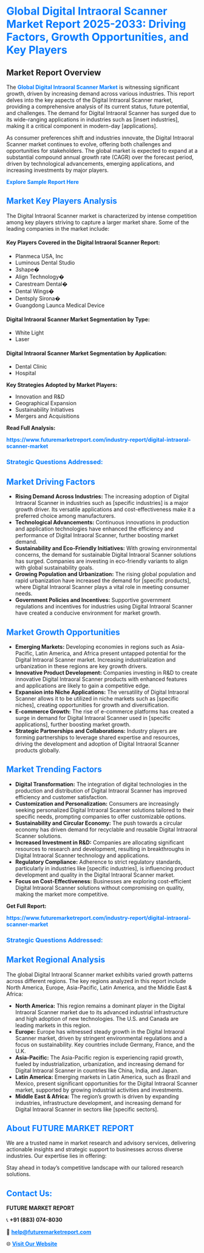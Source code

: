 <h1 style="color: #007BFF;">Global Digital Intraoral Scanner Market Report 2025-2033: Driving Factors, Growth Opportunities, and Key Players</h1>

<section id="overview">
<h2>Market Report Overview</h2>
<p>The <a href="https://www.futuremarketreport.com/industry-report/digital-intraoral-scanner-market" style="color: #007BFF; text-decoration: none;"><strong>Global Digital Intraoral Scanner Market</strong></a> is witnessing significant growth, driven by increasing demand across various industries. This report delves into the key aspects of the Digital Intraoral Scanner market, providing a comprehensive analysis of its current status, future potential, and challenges. The demand for Digital Intraoral Scanner has surged due to its wide-ranging applications in industries such as [insert industries], making it a critical component in modern-day [applications].</p>
<p>As consumer preferences shift and industries innovate, the Digital Intraoral Scanner market continues to evolve, offering both challenges and opportunities for stakeholders. The global market is expected to expand at a substantial compound annual growth rate (CAGR) over the forecast period, driven by technological advancements, emerging applications, and increasing investments by major players.</p>
</section>

<section id="overview">
<p><a href="https://www.futuremarketreport.com/request-sample/reportId=101121" style="color: #007BFF; text-decoration: none;"><strong>Explore Sample Report Here</strong></a></p>
</section>

<section id="key-players">
<h2 style="color: #007BFF;">Market Key Players Analysis</h2>
<p>The Digital Intraoral Scanner market is characterized by intense competition among key players striving to capture a larger market share. Some of the leading companies in the market include:</p>
<h4>Key Players Covered in the Digital Intraoral Scanner Report:</h4>
<ul><li>Planmeca USA, Inc</li><li>Luminous Dental Studio</li><li>3shape�</li><li>Align Technology�</li><li>Carestream Dental�</li><li>Dental Wings�</li><li>Dentsply Sirona�</li><li>Guangdong Launca Medical Device</li></ul>
<h4>Digital Intraoral Scanner Market Segmentation by Type:</h4>
<ul><li>White Light</li><li>Laser</li></ul>

<h4>Digital Intraoral Scanner Market Segmentation by Application:</h4>
<ul><li>Dental Clinic</li><li>Hospital</li></ul>
<p><strong>Key Strategies Adopted by Market Players:</strong></p>
<ul>
<li>Innovation and R&D</li>
<li>Geographical Expansion</li>
<li>Sustainability Initiatives</li>
<li>Mergers and Acquisitions</li>
</ul>
</section>

<section>
<p><strong>Read Full Analysis: </strong></p><a href="https://www.futuremarketreport.com/industry-report/digital-intraoral-scanner-market" style="color: #007BFF; text-decoration: none;"><strong>https://www.futuremarketreport.com/industry-report/digital-intraoral-scanner-market</strong></a>
<h3 style="color: #007BFF;">Strategic Questions Addressed:</h3>
</section>

<section id="driving-factors">
<h2 style="color: #007BFF;">Market Driving Factors</h2>
<ul>
<li><strong>Rising Demand Across Industries:</strong> The increasing adoption of Digital Intraoral Scanner in industries such as [specific industries] is a major growth driver. Its versatile applications and cost-effectiveness make it a preferred choice among manufacturers.</li>
<li><strong>Technological Advancements:</strong> Continuous innovations in production and application technologies have enhanced the efficiency and performance of Digital Intraoral Scanner, further boosting market demand.</li>
<li><strong>Sustainability and Eco-Friendly Initiatives:</strong> With growing environmental concerns, the demand for sustainable Digital Intraoral Scanner solutions has surged. Companies are investing in eco-friendly variants to align with global sustainability goals.</li>
<li><strong>Growing Population and Urbanization:</strong> The rising global population and rapid urbanization have increased the demand for [specific products], where Digital Intraoral Scanner plays a vital role in meeting consumer needs.</li>
<li><strong>Government Policies and Incentives:</strong> Supportive government regulations and incentives for industries using Digital Intraoral Scanner have created a conducive environment for market growth.</li>
</ul>
</section>

<section id="growth-opportunities">
<h2 style="color: #007BFF;">Market Growth Opportunities</h2>
<ul>
<li><strong>Emerging Markets:</strong> Developing economies in regions such as Asia-Pacific, Latin America, and Africa present untapped potential for the Digital Intraoral Scanner market. Increasing industrialization and urbanization in these regions are key growth drivers.</li>
<li><strong>Innovative Product Development:</strong> Companies investing in R&D to create innovative Digital Intraoral Scanner products with enhanced features and applications are likely to gain a competitive edge.</li>
<li><strong>Expansion into Niche Applications:</strong> The versatility of Digital Intraoral Scanner allows it to be utilized in niche markets such as [specific niches], creating opportunities for growth and diversification.</li>
<li><strong>E-commerce Growth:</strong> The rise of e-commerce platforms has created a surge in demand for Digital Intraoral Scanner used in [specific applications], further boosting market growth.</li>
<li><strong>Strategic Partnerships and Collaborations:</strong> Industry players are forming partnerships to leverage shared expertise and resources, driving the development and adoption of Digital Intraoral Scanner products globally.</li>
</ul>
</section>

<section id="trending-factors">
<h2 style="color: #007BFF;">Market Trending Factors</h2>
<ul>
<li><strong>Digital Transformation:</strong> The integration of digital technologies in the production and distribution of Digital Intraoral Scanner has improved efficiency and customer satisfaction.</li>
<li><strong>Customization and Personalization:</strong> Consumers are increasingly seeking personalized Digital Intraoral Scanner solutions tailored to their specific needs, prompting companies to offer customizable options.</li>
<li><strong>Sustainability and Circular Economy:</strong> The push towards a circular economy has driven demand for recyclable and reusable Digital Intraoral Scanner solutions.</li>
<li><strong>Increased Investment in R&D:</strong> Companies are allocating significant resources to research and development, resulting in breakthroughs in Digital Intraoral Scanner technology and applications.</li>
<li><strong>Regulatory Compliance:</strong> Adherence to strict regulatory standards, particularly in industries like [specific industries], is influencing product development and quality in the Digital Intraoral Scanner market.</li>
<li><strong>Focus on Cost-Effectiveness:</strong> Businesses are exploring cost-efficient Digital Intraoral Scanner solutions without compromising on quality, making the market more competitive.</li>
</ul>
</section>

<section>
<p><strong>Get Full Report: </strong></p><a href="https://www.futuremarketreport.com/industry-report/digital-intraoral-scanner-market" style="color: #007BFF; text-decoration: none;"><strong>https://www.futuremarketreport.com/industry-report/digital-intraoral-scanner-market</strong></a>
<h3 style="color: #007BFF;">Strategic Questions Addressed:</h3>
</section>


<section id="regional-analysis">
<h2 style="color: #007BFF;">Market Regional Analysis</h2>
<p>The global Digital Intraoral Scanner market exhibits varied growth patterns across different regions. The key regions analyzed in this report include North America, Europe, Asia-Pacific, Latin America, and the Middle East & Africa:</p>
<ul>
<li><strong>North America:</strong> This region remains a dominant player in the Digital Intraoral Scanner market due to its advanced industrial infrastructure and high adoption of new technologies. The U.S. and Canada are leading markets in this region.</li>
<li><strong>Europe:</strong> Europe has witnessed steady growth in the Digital Intraoral Scanner market, driven by stringent environmental regulations and a focus on sustainability. Key countries include Germany, France, and the U.K.</li>
<li><strong>Asia-Pacific:</strong> The Asia-Pacific region is experiencing rapid growth, fueled by industrialization, urbanization, and increasing demand for Digital Intraoral Scanner in countries like China, India, and Japan.</li>
<li><strong>Latin America:</strong> Emerging markets in Latin America, such as Brazil and Mexico, present significant opportunities for the Digital Intraoral Scanner market, supported by growing industrial activities and investments.</li>
<li><strong>Middle East & Africa:</strong> The region’s growth is driven by expanding industries, infrastructure development, and increasing demand for Digital Intraoral Scanner in sectors like [specific sectors].</li>
</ul>
</section>

<footer>
<h2 style="color: #007BFF;">About FUTURE MARKET REPORT</h2>
<p>We are a trusted name in market research and advisory services, delivering actionable insights and strategic support to businesses across diverse industries. Our expertise lies in offering:</p>

<p>Stay ahead in today’s competitive landscape with our tailored research solutions.</p>

<h2 style="color: #007BFF;">Contact Us:</h2>
<p><strong>FUTURE MARKET REPORT</strong></p>
<p>📞 <strong>+91 (883) 074-8030</strong></p>
<p>📧 <strong><a href="mailto:help@futuremarketreport.com" style="color: #007BFF;">help@futuremarketreport.com</a></strong></p>
<p>🌐 <strong><a href="https://www.futuremarketreport.com/" style="color: #007BFF;">Visit Our Website</a></strong></p>
</footer>